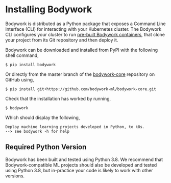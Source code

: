 # Installing Bodywork

Bodywork is distributed as a Python package that exposes a Command Line Interface (CLI) for interacting with your Kubernetes cluster. The Bodywork CLI configures your cluster to run [pre-built Bodywork containers](https://hub.docker.com/repository/docker/bodyworkml/bodywork-core), that clone your project from its Git repository and then deploy it.

Bodywork can be downloaded and installed from PyPI with the following shell command,

```text
$ pip install bodywork
```

Or directly from the master branch of the [bodywork-core](https://github.com/bodywork-ml/bodywork-core) repository on GitHub using,

```text
$ pip install git+https://github.com/bodywork-ml/bodywork-core.git
```

Check that the installation has worked by running,

```text
$ bodywork
```

Which should display the following,

```text
Deploy machine learning projects developed in Python, to k8s.
--> see bodywork -h for help
```

## Required Python Version

Bodywork has been built and tested using Python 3.8. We recommend that Bodywork-compatible ML projects should also be developed and tested using Python 3.8, but in-practice your code is likely to work with other versions.
